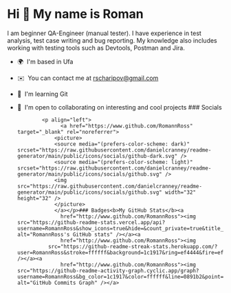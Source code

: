 Hi 👋 My name is Roman
======================

I am beginner QA-Engineer (manual tester). I have experience in test analysis, test case writing and bug reporting. My knowledge also includes working with testing tools such as Devtools, Postman and Jira.

*   🌍  I'm based in Ufa
*   ✉️  You can contact me at [rscharipov@gmail.com](mailto:rscharipov@gmail.com)
*   🧠  I'm learning Git
*   🤝  I'm open to collaborating on interesting and cool projects
                  ### Socials
                  
                  
                <p align="left">
                      <a href="https://www.github.com/RomannRoss" target="_blank" rel="noreferrer">
                    <picture>
                    <source media="(prefers-color-scheme: dark)" srcset="https://raw.githubusercontent.com/danielcranney/readme-generator/main/public/icons/socials/github-dark.svg" />
                    <source media="(prefers-color-scheme: light)" srcset="https://raw.githubusercontent.com/danielcranney/readme-generator/main/public/icons/socials/github.svg" />
                    <img src="https://raw.githubusercontent.com/danielcranney/readme-generator/main/public/icons/socials/github.svg" width="32" height="32" />
                    </picture>
                    </a></p>### Badges<b>My GitHub Stats</b><a
                      href="http://www.github.com/RomannRoss"><img src="https://github-readme-stats.vercel.app/api?username=RomannRoss&show_icons=true&hide=&count_private=true&title_color=ef4444&text_color=ffffff&icon_color=0891b2&bg_color=1c1917&hide_border=true&show_icons=true" alt="RomannRoss's GitHub stats" /></a><a
                      href="http://www.github.com/RomannRoss"><img
                  src="https://github-readme-streak-stats.herokuapp.com/?user=RomannRoss&stroke=ffffff&background=1c1917&ring=ef4444&fire=ef4444&currStreakNum=ffffff&currStreakLabel=ef4444&sideNums=ffffff&sideLabels=ffffff&dates=ffffff&hide_border=true" /></a><a
                      href="http://www.github.com/RomannRoss"><img src="https://github-readme-activity-graph.cyclic.app/graph?username=RomannRoss&bg_color=1c1917&color=ffffff&line=0891b2&point=ffffff&area_color=1c1917&area=true&hide_border=true&custom_title=GitHub%20Commits%20Graph" alt="GitHub Commits Graph" /></a>
